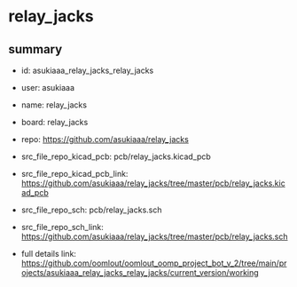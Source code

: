 # relay_jacks
 
## summary 
* id: asukiaaa_relay_jacks_relay_jacks
* user: asukiaaa
* name: relay_jacks
* board: relay_jacks
* repo: https://github.com/asukiaaa/relay_jacks
* src_file_repo_kicad_pcb: pcb/relay_jacks.kicad_pcb
* src_file_repo_kicad_pcb_link: https://github.com/asukiaaa/relay_jacks/tree/master/pcb/relay_jacks.kicad_pcb


* src_file_repo_sch: pcb/relay_jacks.sch
* src_file_repo_sch_link: https://github.com/asukiaaa/relay_jacks/tree/master/pcb/relay_jacks.sch
* full details link: https://github.com/oomlout/oomlout_oomp_project_bot_v_2/tree/main/projects/asukiaaa_relay_jacks_relay_jacks/current_version/working  






